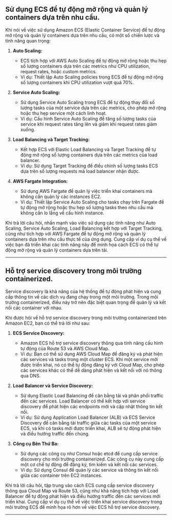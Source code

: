 ## Sử dụng ECS để tự động mở rộng và quản lý containers dựa trên nhu cầu.

Khi nói về việc sử dụng Amazon ECS (Elastic Container Service) để tự động mở rộng và quản lý containers dựa trên nhu cầu, có một số chiến lược và tính năng quan trọng:

1. **Auto Scaling:**

   - ECS tích hợp với AWS Auto Scaling để tự động mở rộng hoặc thu hẹp số lượng containers dựa trên các metrics như CPU utilization, request rates, hoặc custom metrics.
   - Ví dụ: Thiết lập Auto Scaling policies trong ECS để tự động mở rộng số lượng containers khi CPU utilization vượt quá 70%.

2. **Service Auto Scaling:**

   - Sử dụng Service Auto Scaling trong ECS để tự động thay đổi số lượng tasks của một service dựa trên các metrics, cho phép mở rộng hoặc thu hẹp service một cách linh hoạt.
   - Ví dụ: Cấu hình Service Auto Scaling để tăng số lượng tasks của service khi request rates tăng lên và giảm khi request rates giảm xuống.

3. **Load Balancing và Target Tracking:**

   - Kết hợp ECS với Elastic Load Balancing và Target Tracking để tự động mở rộng số lượng containers dựa trên các metrics của load balancer.
   - Ví dụ: Sử dụng Target Tracking để điều chỉnh số lượng tasks ECS dựa trên số lượng requests mà load balancer nhận được.

4. **AWS Fargate Integration:**
   - Sử dụng AWS Fargate để quản lý việc triển khai containers mà không cần quản lý các instances EC2.
   - Ví dụ: Thiết lập Service Auto Scaling cho tasks chạy trên Fargate để tự động mở rộng hoặc thu hẹp số lượng tasks theo nhu cầu mà không cần lo lắng về cấu hình instance.

Khi trả lời câu hỏi, nhấn mạnh vào việc sử dụng các tính năng như Auto Scaling, Service Auto Scaling, Load Balancing kết hợp với Target Tracking, cũng như tích hợp với AWS Fargate để tự động mở rộng và quản lý containers dựa trên nhu cầu thực tế của ứng dụng. Cung cấp ví dụ cụ thể về việc bạn đã triển khai các tính năng này để minh họa cách ECS có thể tự động mở rộng và quản lý containers dựa trên tải.

---

## Hỗ trợ service discovery trong môi trường containerized.

Service discovery là khả năng của hệ thống để tự động phát hiện và cung cấp thông tin về các dịch vụ đang chạy trong một môi trường. Trong môi trường containerized, điều này trở nên đặc biệt quan trọng để quản lý và kết nối các container với nhau.

Khi được hỏi về hỗ trợ service discovery trong môi trường containerized trên Amazon EC2, bạn có thể trả lời như sau:

1. **ECS Service Discovery:**

   - Amazon ECS hỗ trợ service discovery thông qua tính năng cấu hình tự động của Route 53 và AWS Cloud Map.
   - Ví dụ: Bạn có thể sử dụng AWS Cloud Map để đăng ký và phát hiện các services và tasks trong một cluster ECS. Khi một service mới được triển khai, nó có thể tự động đăng ký với Cloud Map, cho phép các services khác có thể dễ dàng phát hiện và kết nối với nó thông qua DNS.

2. **Load Balancer và Service Discovery:**

   - Sử dụng Elastic Load Balancing để cân bằng tải và phân phối traffic đến các services. Load Balancer có thể kết hợp với service discovery để phát hiện các endpoints mới và cập nhật thông tin kết nối.
   - Ví dụ: Sử dụng Application Load Balancer (ALB) và ECS Service Discovery để cân bằng tải traffic giữa các tasks của một service ECS, và khi có tasks mới được triển khai, ALB sẽ tự động phát hiện và điều hướng traffic đến chúng.

3. **Công cụ Bên Thứ Ba:**
   - Sử dụng các công cụ như Consul hoặc etcd để cung cấp service discovery cho môi trường containerized. Các công cụ này cung cấp một cơ chế tự động để đăng ký, tìm kiếm và kết nối các services.
   - Ví dụ: Sử dụng Consul để quản lý các service và thông tin kết nối giữa các container trên EC2 instances.

Khi trả lời câu hỏi, tập trung vào cách ECS cung cấp service discovery thông qua Cloud Map và Route 53, cũng như khả năng tích hợp với Load Balancer để tự động phát hiện và điều hướng traffic đến các services mới triển khai. Cung cấp ví dụ cụ thể về việc triển khai service discovery trong môi trường ECS để minh họa rõ hơn về việc ECS hỗ trợ service discovery.

---
